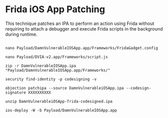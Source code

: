 # Frida iOS App Patching

This technique patches an IPA to perform an action using Frida without requiring to attach a debugger and execute Frida scripts in the background during runtime.

```mkdir -p Payload/DamnVulnerableIOSApp.app/Frameworks/

nano Payload/DamnVulnerableIOSApp.app/Frameworks/FridaGadget.config

nano Payload/DVIA-v2.app/Frameworks/script.js

zip -r DamnVulnerableIOSApp.ipa "Payload/DamnVulnerableIOSApp.app/Frameworks/"

security find-identity -p codesigning -v

objection patchipa --source DamnVulnerableiOSApp.ipa --codesign-signature XXXXXXXXXX

unzip DamnVulnerableiOSApp-frida-codesigned.ipa

ios-deploy -W -b Payload/DamnVulnerableIOSApp.app
```
